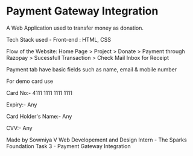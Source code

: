 # Payment Gateway Integration

A Web Application used to transfer money as donation.

Tech Stack used - Front-end : HTML, CSS

Flow of the Website: Home Page > Project > Donate > Payment through Razopay > Sucessfull Transaction > Check Mail Inbox for Receipt

Payment tab have basic fields such as name, email & mobile number

For demo card use

Card No:- 4111 1111 1111 1111

Expiry:- Any

Card Holder's Name:- Any

CVV:- Any

Made by Sowmiya V
Web Developement and Design Intern - The Sparks Foundation
Task 3 - Payment Gateway Integration
